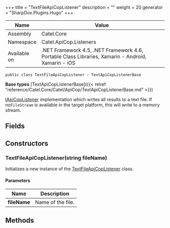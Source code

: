 

+++
title = "TextFileApiCopListener" 
description = ""
weight = 20
generator = "SharpDox.Plugins.Hugo"
+++

Name|Value
---|---
Assembly|Catel.Core
Namespace|Catel.ApiCop.Listeners
Available on|.NET Framework 4.5, .NET Framework 4.6, Portable Class Libraries, Xamarin - Android, Xamarin - iOS

```
public class TextFileApiCopListener : TextApiCopListenerBase
```

**Base types**
[TextApiCopListenerBase]({{< relref "reference/Catel.Core/Catel/ApiCop/TextApiCopListenerBase.md" >}})

[IApiCopListener](#) implementation which writes all results to a text file. If no`FileStream` is available in the target platform, this will write to a memory stream.

## Fields

## Constructors

### TextFileApiCopListener(string fileName)

Initializes a new instance of the [TextFileApiCopListener](#) class.

#### Parameters

Name|Description
---|---
**fileName**|Name of the file.

## Methods

